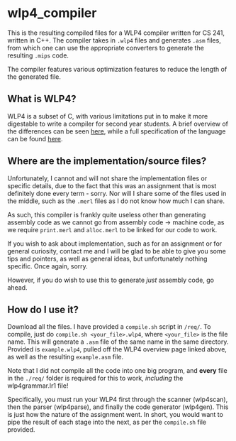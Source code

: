 # wlp4_compiler

This is the resulting compiled files for a WLP4 compiler written for CS 241, written in C++.  The compiler takes in ``.wlp4`` files and generates ``.asm`` files, from which one can use the appropriate converters to generate the resulting ``.mips`` code.

The compiler features various optimization features to reduce the length of the generated file.

## What is WLP4?
WLP4 is a subset of C, with various limitations put in to make it more digestable to write a compiler for second year students.  A brief overview of the differences can be seen [here](https://www.student.cs.uwaterloo.ca/~cs241/wlp4/WLP4tutorial.html), while a full specification of the language can be found [here](https://www.student.cs.uwaterloo.ca/~cs241/wlp4/WLP4.html).

## Where are the implementation/source files?  
Unfortunately, I cannot and will not share the implementation files or specific details, due to the fact that this was an assignment that is most definitely done every term - sorry.  Nor will I share some of the files used in the middle, such as the ``.merl`` files as I do not know how much I can share.

As such, this compiler is frankly quite useless other than generating assembly code as we cannot go from assembly  code -> machine code, as we require ``print.merl`` and ``alloc.merl`` to be linked for our code to work.

If you wish to ask about implementation, such as for an assignment or for general curiosity, contact me and I will be glad to be able to give you some tips and pointers, as well as general ideas, but unfortunately nothing specific.  Once again, sorry.

However, if you do wish to use this to generate *just* assembly code, go ahead.

## How do I use it?

Download all the files.  I have provided a ``compile.sh`` script in ``/req/``.  To compile, just do ``compile.sh <your_file>.wlp4``, where ``<your_file>`` is the file name.  This will generate a ``.asm`` file of the same name in the same directory.  Provided is ``example.wlp4``, pulled off the WLP4 overview page linked above, as well as the resulting ``example.asm`` file.

Note that I did not compile all the code into one big program, and **every** file in the ``./req/`` folder is required for this to work, *including* the wlp4grammar.lr1 file!  

Specifically, you must run your WLP4 first through the scanner (wlp4scan), then the parser (wlp4parse), and finally the code generator (wlp4gen).  This is just how the nature of the assignment went.  In short, you would want to pipe the result of each stage into the next, as per the ``compile.sh`` file provided. 

